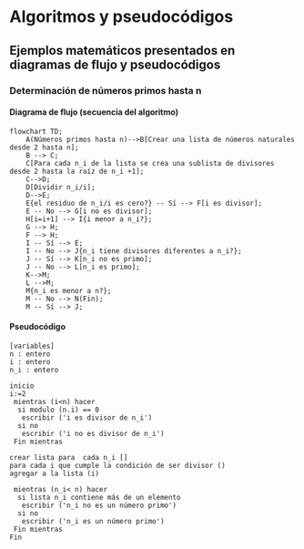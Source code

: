 # Algoritmos y pseudocódigos
## Ejemplos matemáticos presentados en diagramas de flujo y pseudocódigos

### Determinación de números primos hasta n
#### Diagrama de flujo (secuencia del algoritmo)
```mermaid
flowchart TD;
    A(Números primos hasta n)-->B[Crear una lista de números naturales desde 2 hasta n];
    B --> C;
    C[Para cada n_i de la lista se crea una sublista de divisores desde 2 hasta la raíz de n_i +1];
    C-->D;
    D[Dividir n_i/i];
    D-->E;
    E{el residuo de n_i/i es cero?} -- Sí --> F[i es divisor];
    E -- No --> G[i no es divisor];
    H[i=i+1] --> I{i menor a n_i?};
    G --> H;
    F --> H;
    I -- Sí --> E;
    I -- No --> J{n_i tiene divisores diferentes a n_i?};
    J -- Sí --> K[n_i no es primo];
    J -- No --> L[n_i es primo];
    K-->M;
    L -->M;
    M{n_i es menor a n?};
    M -- No --> N(Fin);
    M -- Sí --> J;
```
#### Pseudocódigo

```pseudocode
[variables]
n : entero
i : entero
n_i : entero

inicio
i:=2
 mientras (i<n) hacer
  si modulo (n.i) == 0
   escribir ('i es divisor de n_i')
  si no
   escribir ('i no es divisor de n_i')
 Fin mientras
 
crear lista para  cada n_i []
para cada i que cumple la condición de ser divisor ()
agregar a la lista (i)

 mientras (n_i< n) hacer
  si lista n_i contiene más de un elemento
   escribir ('n_i no es un número primo')
  si no
   escribir ('n_i es un número primo')
 Fin mientras
Fin 
```


	
